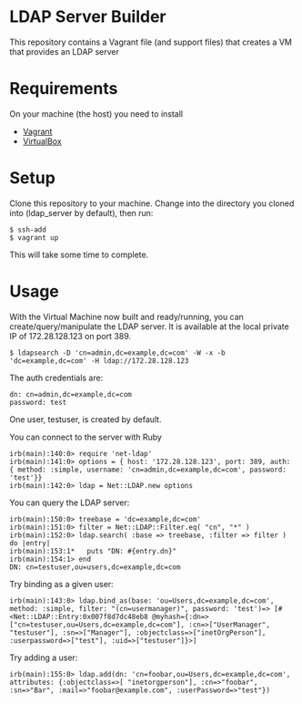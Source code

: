 # LDAP Server Builder

This repository contains a Vagrant file (and support files) that creates a VM that provides an LDAP server

# Requirements

On your machine (the host) you need to install

* [Vagrant](https://www.vagrantup.com/downloads.html)
* [VirtualBox](https://www.virtualbox.org/wiki/Downloads)

# Setup

Clone this repository to your machine. Change into the directory you cloned into (ldap_server by default), then run:

    $ ssh-add
    $ vagrant up

This will take some time to complete.

# Usage

With the Virtual Machine now built and ready/running, you can create/query/manipulate the LDAP server. It is available at the local private IP of 172.28.128.123 on port 389.

    $ ldapsearch -D 'cn=admin,dc=example,dc=com' -W -x -b 'dc=example,dc=com' -H ldap://172.28.128.123

The auth credentials are:

    dn: cn=admin,dc=example,dc=com
    password: test

One user, testuser, is created by default.

You can connect to the server with Ruby

    irb(main):140:0> require 'net-ldap'
    irb(main):141:0> options = { host: '172.28.128.123', port: 389, auth: { method: :simple, username: 'cn=admin,dc=example,dc=com', password: 'test'}}
    irb(main):142:0> ldap = Net::LDAP.new options

You can query the LDAP server:

    irb(main):150:0> treebase = 'dc=example,dc=com'
    irb(main):151:0> filter = Net::LDAP::Filter.eq( "cn", "*" )
    irb(main):152:0> ldap.search( :base => treebase, :filter => filter ) do |entry|
    irb(main):153:1*   puts "DN: #{entry.dn}"
    irb(main):154:1> end
    DN: cn=testuser,ou=users,dc=example,dc=com

Try binding as a given user:

    irb(main):143:0> ldap.bind_as(base: 'ou=Users,dc=example,dc=com', method: :simple, filter: "(cn=usermanager)", password: 'test')=> [#<Net::LDAP::Entry:0x007f8d7dc48eb8 @myhash={:dn=>["cn=testuser,ou=Users,dc=example,dc=com"], :cn=>["UserManager", "testuser"], :sn=>["Manager"], :objectclass=>["inetOrgPerson"], :userpassword=>["test"], :uid=>["testuser"]}>]

Try adding a user:

    irb(main):155:0> ldap.add(dn: 'cn=foobar,ou=Users,dc=example,dc=com', attributes: {:objectclass=>[ "inetorgperson"], :cn=>"foobar", :sn=>"Bar", :mail=>"foobar@example.com", :userPassword=>"test"})
